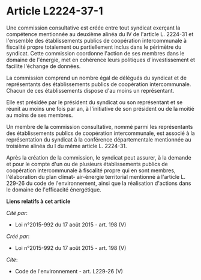 # Article L2224-37-1

Une commission consultative est créée entre tout syndicat exerçant la compétence mentionnée au deuxième alinéa du IV de
l'article L. 2224-31 et l'ensemble des établissements publics de coopération intercommunale à fiscalité propre totalement ou
partiellement inclus dans le périmètre du syndicat. Cette commission coordonne l'action de ses membres dans le domaine de
l'énergie, met en cohérence leurs politiques d'investissement et facilite l'échange de données. 

La commission comprend un nombre égal de délégués du syndicat et de représentants des établissements publics de coopération
intercommunale. Chacun de ces établissements dispose d'au moins un représentant. 

Elle est présidée par le président du syndicat ou son représentant et se réunit au moins une fois par an, à l'initiative de
son président ou de la moitié au moins de ses membres. 

Un membre de la commission consultative, nommé parmi les représentants des établissements publics de coopération
intercommunale, est associé à la représentation du syndicat à la conférence départementale mentionnée au troisième alinéa du
I du même article L. 2224-31. 

Après la création de la commission, le syndicat peut assurer, à la demande et pour le compte d'un ou de plusieurs
établissements publics de coopération intercommunale à fiscalité propre qui en sont membres, l'élaboration du plan climat-
air-énergie territorial mentionné à l'article L. 229-26 du code de l'environnement, ainsi que la réalisation d'actions dans
le domaine de l'efficacité énergétique.

**Liens relatifs à cet article**

_Cité par_:

  - Loi n°2015-992 du 17 août 2015 - art. 198 (V)

_Créé par_:

  - Loi n°2015-992 du 17 août 2015 - art. 198 (V)

_Cite_:

  - Code de l'environnement - art. L229-26 (V)
